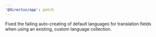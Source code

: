 ```yaml
---
'@directus/app': patch
---
```


Fixed the failing auto-creating of default languages for translation fields when using an existing, custom language collection.
